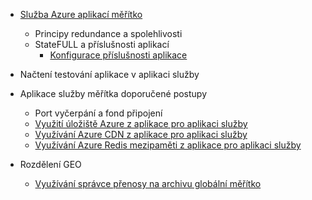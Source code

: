 * [Služba Azure aplikací měřítko](../articles/app-service-web/web-sites-scale.md)
    * Principy redundance a spolehlivosti
    * StateFULL a příslušnosti aplikací
        * [Konfigurace příslušnosti aplikace](/blog/disabling-arrs-instance-affinity-in-windows-azure-web-sites/)

* Načtení testování aplikace v aplikaci služby   

* Aplikace služby měřítka doporučené postupy
    * Port vyčerpání a fond připojení
    * [Využití úložiště Azure z aplikace pro aplikaci služby](../articles/storage/storage-dotnet-how-to-use-blobs.md)
    * [Využívání Azure CDN z aplikace pro aplikaci služby](../articles/cdn/cdn-overview.md)
    * [Využívání Azure Redis mezipaměti z aplikace pro aplikaci služby](../articles/redis-cache/cache-dotnet-how-to-use-azure-redis-cache.md)

* Rozdělení GEO
    * [Využívání správce přenosy na archivu globální měřítko](../articles/traffic-manager/traffic-manager-overview.md)
